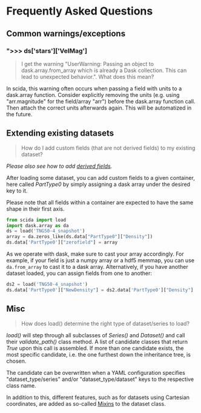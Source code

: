 # Frequently Asked Questions
## Common warnings/exceptions
### ">>> ds['stars']['VelMag']
> I get the warning "UserWarning: Passing an object to dask.array.from_array which is already a Dask collection. This can lead to unexpected behavior.". What does this mean?

In scida, this warning often occurs when passing a field with units to a dask.array function.
Consider explicitly removing the units (e.g. using "arr.magnitude" for the field/array "arr") before the dask.array function call.
Then attach the correct units afterwards again. This will be automatized in the future.

## Extending existing datasets
> How do I add custom fields (that are not derived fields) to my existing dataset?

*Please also see how to add [derived fields](derived_fields.md).*

After loading some dataset, you can add custom fields to a given container, here called *PartType0* by simply assigning a dask array under the desired key to it.

Please note that all fields within a container are expected to have the same shape in their first axis.

``` py
from scida import load
import dask.array as da
ds = load('TNG50-4_snapshot')
array = da.zeros_like(ds.data["PartType0"]["Density"])
ds.data['PartType0']["zerofield"] = array
```

As we operate with dask, make sure to cast your array accordingly. For example, if your field is just a numpy array or a hdf5 memmap, you can use `da.from_array` to cast it to a dask array.
Alternatively, if you have another dataset loaded, you can assign fields from one to another:

``` py
ds2 = load('TNG50-4_snapshot')
ds.data['PartType0']["NewDensity"] = ds2.data['PartType0']["Density"]
```

## Misc
> How does load() determine the right type of dataset/series to load?

*load()* will step through all subclasses of *Series()* and *Dataset()* and call their *validate_path()* class method.
A list of candidate classes that return *True* upon this call is assembled. If more than one candidate exists,
the most specific candidate, i.e. the one furthest down the inheritance tree, is chosen.

The candidate can be overwritten when a YAML configuration specifies "dataset_type/series" and/or "dataset_type/dataset" keys to the respective class name.

In addition to this, different features, such as for datasets using Cartesian coordinates, are added
as so-called [Mixins](https://en.wikipedia.org/wiki/Mixin) to the dataset class.
